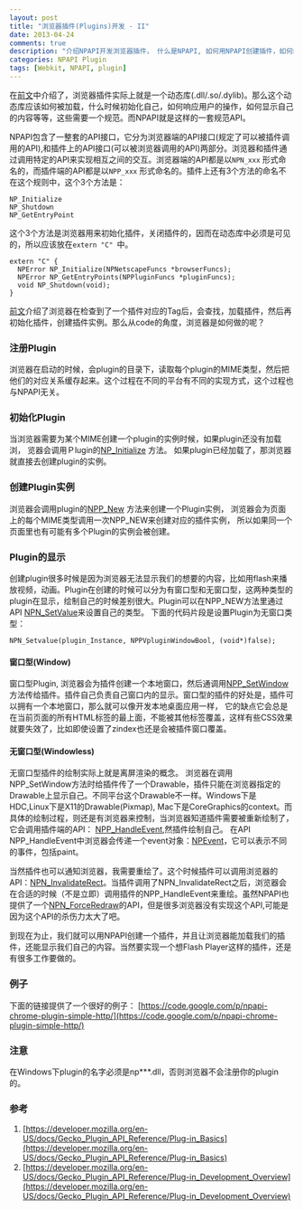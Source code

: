 ```yaml
---
layout: post
title: "浏览器插件(Plugins)开发 - II"
date: 2013-04-24
comments: true
description: "介绍NPAPI开发浏览器插件， 什么是NPAPI, 如何用NPAPI创建插件，如何绘制插件，浏览器与插件的消息交换"
categories: NPAPI Plugin
tags: [Webkit, NPAPI, plugin]
---
```


在[前文](/blog/2013-04-17/NPAPI-plugin-intro)中介绍了，浏览器插件实际上就是一个动态库(.dll/.so/.dylib)。那么这个动态库应该如何被加载，什么时候初始化自己，如何响应用户的操作，如何显示自己的内容等等，这些需要一个规范。而NPAPI就是这样的一套规范API。

NPAPI包含了一整套的API接口，它分为浏览器端的API接口(规定了可以被插件调用的API),和插件上的API接口(可以被浏览器调用的API)两部分。浏览器和插件通过调用特定的API来实现相互之间的交互。浏览器端的API都是以```NPN_xxx``` 形式命名的，而插件端的API都是以```NPP_xxx``` 形式命名的。插件上还有3个方法的命名不在这个规则中，这个3个方法是：

	NP_Initialize
	NP_Shutdown
	NP_GetEntryPoint

这个3个方法是浏览器用来初始化插件，关闭插件的，因而在动态库中必须是可见的，所以应该放在```extern "C" ```中。

```
extern "C" {  
  NPError NP_Initialize(NPNetscapeFuncs *browserFuncs);  
  NPError NP_GetEntryPoints(NPPluginFuncs *pluginFuncs);  
  void NP_Shutdown(void);   
}  
```

[前文](/blog/2013-04-17/NPAPI-plugin-intro)介绍了浏览器在检查到了一个插件对应的Tag后，会查找，加载插件，然后再初始化插件，创建插件实例。那么从code的角度，浏览器是如何做的呢？

### 注册Plugin
浏览器在启动的时候，会plugin的目录下，读取每个plugin的MIME类型，然后把他们的对应关系缓存起来。这个过程在不同的平台有不同的实现方式，这个过程也与NPAPI无关。

### 初始化Plugin
当浏览器需要为某个MIME创建一个plugin的实例时候，如果plugin还没有加载浏， 览器会调用Ｐlugin的[NP_Initialize](https://developer.mozilla.org/en-US/docs/NP_Initialize) 方法。 如果plugin已经加载了，那浏览器就直接去创建plugin的实例。 

### 创建Plugin实例
浏览器会调用plugin的[NPP_New](https://developer.mozilla.org/en-US/docs/NPP_New) 方法来创建一个Plugin实例， 浏览器会为页面上的每个MIME类型调用一次NPP_NEW来创建对应的插件实例， 所以如果同一个页面里也有可能有多个Plugin的实例会被创建。

### Plugin的显示
创建plugin很多时候是因为浏览器无法显示我们的想要的内容，比如用flash来播放视频，动画。Plugin在创建的时候可以分为有窗口型和无窗口型，这两种类型的plugin在显示，绘制自己的时候差别很大。Plugin可以在NPP_NEW方法里通过API [NPN_SetValue](https://developer.mozilla.org/en-US/docs/NPN_SetValue)来设置自己的类型。 下面的代码片段是设置Plugin为无窗口类型：

```
NPN_Setvalue(plugin_Instance, NPPVpluginWindowBool, (void*)false);
```

#### 窗口型(Window)
窗口型Plugin, 浏览器会为插件创建一个本地窗口，然后通调用[NPP_SetWindow](https://developer.mozilla.org/en-US/docs/NPP_SetWindow)方法传给插件。插件自己负责自己窗口内的显示。窗口型的插件的好处是，插件可以拥有一个本地窗口，那么就可以像开发本地桌面应用一样， 它的缺点它会总是在当前页面的所有HTML标签的最上面，不能被其他标签覆盖，这样有些CSS效果就要失效了，比如即使设置了zindex也还是会被插件窗口覆盖。

#### 无窗口型(Windowless)
无窗口型插件的绘制实际上就是离屏渲染的概念。 浏览器在调用NPP_SetWindow方法时给插件传了一个Drawable，插件只能在浏览器指定的Drawable上显示自己。不同平台这个Drawable不一样。Windows下是HDC,Linux下是X11的Drawable(Pixmap), Mac下是CoreGraphics的context。而具体的绘制过程，则还是有浏览器来控制，当浏览器知道插件需要被重新绘制了，它会调用插件端的API： [NPP_HandleEvent](https://developer.mozilla.org/en-US/docs/NPP_HandleEvent),然插件绘制自己。 在API NPP_HandleEvent中浏览器会传递一个event对象：[NPEvent](https://developer.mozilla.org/en-US/docs/NPEvent)，它可以表示不同的事件，包括paint。

当然插件也可以通知浏览器，我需要重绘了。这个时候插件可以调用浏览器的API：[NPN_InvalidateRect](https://developer.mozilla.org/en-US/docs/NPN_InvalidateRect)。当插件调用了NPN_InvalidateRect之后，浏览器会在合适的时候（不是立即）调用插件的NPP_HandleEvent来重绘。虽然NPAPI也提供了一个[NPN_ForceRedraw](https://developer.mozilla.org/en-US/docs/NPN_ForceRedraw)的API，但是很多浏览器没有实现这个API,可能是因为这个API的杀伤力太大了吧。

到现在为止，我们就可以用NPAPI创建一个插件，并且让浏览器能加载我们的插件，还能显示我们自己的内容。当然要实现一个想Flash Player这样的插件，还是有很多工作要做的。

### 例子
下面的链接提供了一个很好的例子：
[https://code.google.com/p/npapi-chrome-plugin-simple-http/](https://code.google.com/p/npapi-chrome-plugin-simple-http/)

### 注意
在Windows下plugin的名字必须是np***.dll，否则浏览器不会注册你的plugin的。

### 参考
1. [https://developer.mozilla.org/en-US/docs/Gecko_Plugin_API_Reference/Plug-in_Basics](https://developer.mozilla.org/en-US/docs/Gecko_Plugin_API_Reference/Plug-in_Basics)
2. [https://developer.mozilla.org/en-US/docs/Gecko_Plugin_API_Reference/Plug-in_Development_Overview](https://developer.mozilla.org/en-US/docs/Gecko_Plugin_API_Reference/Plug-in_Development_Overview)









